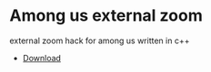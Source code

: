 # Among us external zoom
external zoom hack for among us written in c++ 
- [Download](https://github.com/Vili1/Among_us_external_zoom/releases/tag/0.01)
